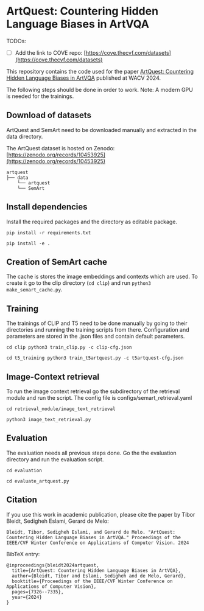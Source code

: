 # ArtQuest: Countering Hidden Language Biases in ArtVQA 
TODOs:
- [ ] Add the link to COVE repo: [https://cove.thecvf.com/datasets](https://cove.thecvf.com/datasets)

This repository contains the code used for the paper [ArtQuest: Countering Hidden Language Biases in ArtVQA](https://openaccess.thecvf.com/content/WACV2024/html/Bleidt_ArtQuest_Countering_Hidden_Language_Biases_in_ArtVQA_WACV_2024_paper.html) published at WACV 2024.

The following steps should be done in order to work.
Note: A modern GPU is needed for the trainings.

## Download of datasets
ArtQuest and SemArt need to be downloaded manually and extracted in the data directory.

The ArtQuest dataset is hosted on Zenodo: [https://zenodo.org/records/10453925](https://zenodo.org/records/10453925)

```
artquest
├── data
    └── artquest
    └── SemArt
```

## Install dependencies
Install the required packages and the directory as editable package.

`pip install -r requirements.txt`

`pip install -e .`

## Creation of SemArt cache
The cache is stores the image embeddings and contexts which are used.
To create it go to the clip directory (`cd clip`) and run `python3 make_semart_cache.py`.

## Training
The trainings of CLIP and T5 need to be done manually by going to their directories and running the training scripts from there.
Configuration and parameters are stored in the .json files and contain default parameters.

`cd clip
python3 train_clip.py -c clip-cfg.json`

`cd t5_training
python3 train_t5artquest.py -c t5artquest-cfg.json`

## Image-Context retrieval
To run the image context retrieval go the subdirectory of the retrieval module and run the script.
The config file is configs/semart_retrieval.yaml

`cd retrieval_module/image_text_retrieval`

`python3 image_text_retrieval.py`

## Evaluation
The evaluation needs all previous steps done. Go the the evaluation directory and run the evaluation script.

`cd evaluation`

`cd evaluate_artquest.py`

## Citation
If you use this work in academic publication, please cite the paper by Tibor Bleidt, Sedigheh Eslami, Gerard de Melo:

```
Bleidt, Tibor, Sedigheh Eslami, and Gerard de Melo. "ArtQuest: Countering Hidden Language Biases in ArtVQA." Proceedings of the IEEE/CVF Winter Conference on Applications of Computer Vision. 2024
```

BibTeX entry:

```
@inproceedings{bleidt2024artquest,
  title={ArtQuest: Countering Hidden Language Biases in ArtVQA},
  author={Bleidt, Tibor and Eslami, Sedigheh and de Melo, Gerard},
  booktitle={Proceedings of the IEEE/CVF Winter Conference on Applications of Computer Vision},
  pages={7326--7335},
  year={2024}
}
```
